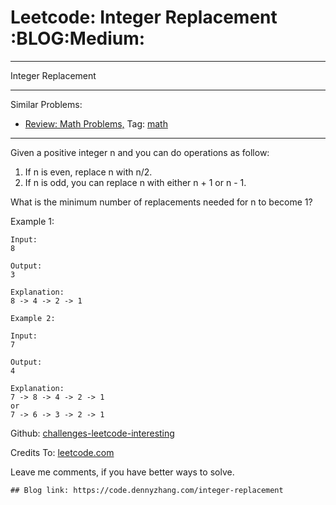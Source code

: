 # Leetcode: Integer Replacement     :BLOG:Medium:


---

Integer Replacement  

---

Similar Problems:  
-   [Review: Math Problems,](https://code.dennyzhang.com/review-math) Tag: [math](https://code.dennyzhang.com/tag/math)

---

Given a positive integer n and you can do operations as follow:  

1.  If n is even, replace n with n/2.
2.  If n is odd, you can replace n with either n + 1 or n - 1.

What is the minimum number of replacements needed for n to become 1?  

Example 1:  

    Input:
    8
    
    Output:
    3
    
    Explanation:
    8 -> 4 -> 2 -> 1

    Example 2:
    
    Input:
    7
    
    Output:
    4
    
    Explanation:
    7 -> 8 -> 4 -> 2 -> 1
    or
    7 -> 6 -> 3 -> 2 -> 1

Github: [challenges-leetcode-interesting](https://github.com/DennyZhang/challenges-leetcode-interesting/tree/master/integer-replacement)  

Credits To: [leetcode.com](https://leetcode.com/problems/integer-replacement/description/)  

Leave me comments, if you have better ways to solve.  

    ## Blog link: https://code.dennyzhang.com/integer-replacement